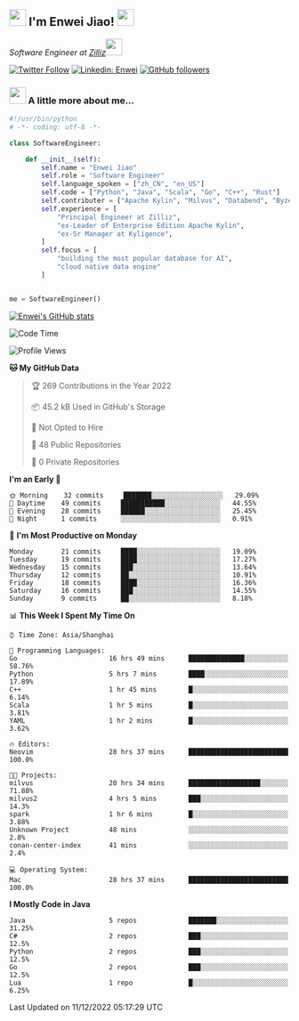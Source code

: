 <h2><img src="https://emojis.slackmojis.com/emojis/images/1531849430/4246/blob-sunglasses.gif?1531849430" width="30"/> I'm  Enwei Jiao! <img src="https://media.giphy.com/media/juBt25nT1KGys/giphy.gif" width=30> </h2>
<!-- <img align='right' src="https://media.giphy.com/media/M9gbBd9nbDrOTu1Mqx/giphy.gif" width="230"> -->
<p><em>Software Engineer at <a href="https://zilliz.com/">Zilliz</a><img src="https://media.giphy.com/media/WUlplcMpOCEmTGBtBW/giphy.gif" width="30"></em></p>

[![Twitter Follow](https://img.shields.io/twitter/follow/misteranmol?label=Follow)](https://twitter.com/intent/follow?screen_name=EnweiJiao)
[![Linkedin: Enwei](https://img.shields.io/badge/-enwei-blue?style=&logo=Linkedin&logoColor=white&link=https://www.linkedin.com/in/enwei-jiao-41192a97)](https://www.linkedin.com/in/enwei-jiao-41192a97/)
[![GitHub followers](https://img.shields.io/github/followers/jiaoew1991?label=Follow&style=social)](https://github.com/jiaoew1991)


### <img src="https://media.giphy.com/media/VgCDAzcKvsR6OM0uWg/giphy.gif" width="30"> A little more about me...  

```python
#!/usr/bin/python
# -*- coding: utf-8 -*-

class SoftwareEngineer:

    def __init__(self):
        self.name = "Enwei Jiao"
        self.role = "Software Engineer"
        self.language_spoken = ["zh_CN", "en_US"]
        self.code = ["Python", "Java", "Scala", "Go", "C++", "Rust"]
        self.contributer = ["Apache Kylin", "Milvus", "Databend", "Byzer-Lang"]
        self.experience = [
            "Principal Engineer at Zilliz",
            "ex-Leader of Enterprise Edition Apache Kylin",
            "ex-Sr Manager at Kyligence",
        ]
        self.focus = [
            "building the most popular database for AI",
            "cloud native data engine"
        ]


me = SoftwareEngineer()
```

[![Enwei's GitHub stats](https://github-readme-stats.vercel.app/api?username=jiaoew1991&count_private=true&show_icons=true)](https://github.com/jiaoew1991/jiaoew1991)

<!-- [![Top Langs](https://github-readme-stats.vercel.app/api/top-langs/?username=jiaoew1991&layout=compact)](https://github.com/jiaoew1991/jiaoew1991) -->

<!--START_SECTION:waka-->
![Code Time](http://img.shields.io/badge/Code%20Time-363%20hrs%2036%20mins-blue)

![Profile Views](http://img.shields.io/badge/Profile%20Views-0-blue)

**🐱 My GitHub Data** 

> 🏆 269 Contributions in the Year 2022
 > 
> 📦 45.2 kB Used in GitHub's Storage 
 > 
> 🚫 Not Opted to Hire
 > 
> 📜 48 Public Repositories 
 > 
> 🔑 0 Private Repositories  
 > 
**I'm an Early 🐤** 

```text
🌞 Morning    32 commits     ███████░░░░░░░░░░░░░░░░░░   29.09% 
🌆 Daytime    49 commits     ███████████░░░░░░░░░░░░░░   44.55% 
🌃 Evening    28 commits     ██████░░░░░░░░░░░░░░░░░░░   25.45% 
🌙 Night      1 commits      ░░░░░░░░░░░░░░░░░░░░░░░░░   0.91%

```
📅 **I'm Most Productive on Monday** 

```text
Monday       21 commits     ████░░░░░░░░░░░░░░░░░░░░░   19.09% 
Tuesday      19 commits     ████░░░░░░░░░░░░░░░░░░░░░   17.27% 
Wednesday    15 commits     ███░░░░░░░░░░░░░░░░░░░░░░   13.64% 
Thursday     12 commits     ██░░░░░░░░░░░░░░░░░░░░░░░   10.91% 
Friday       18 commits     ████░░░░░░░░░░░░░░░░░░░░░   16.36% 
Saturday     16 commits     ███░░░░░░░░░░░░░░░░░░░░░░   14.55% 
Sunday       9 commits      ██░░░░░░░░░░░░░░░░░░░░░░░   8.18%

```


📊 **This Week I Spent My Time On** 

```text
⌚︎ Time Zone: Asia/Shanghai

💬 Programming Languages: 
Go                       16 hrs 49 mins      ██████████████░░░░░░░░░░░   58.76% 
Python                   5 hrs 7 mins        ████░░░░░░░░░░░░░░░░░░░░░   17.89% 
C++                      1 hr 45 mins        █░░░░░░░░░░░░░░░░░░░░░░░░   6.14% 
Scala                    1 hr 5 mins         █░░░░░░░░░░░░░░░░░░░░░░░░   3.81% 
YAML                     1 hr 2 mins         █░░░░░░░░░░░░░░░░░░░░░░░░   3.62%

🔥 Editors: 
Neovim                   28 hrs 37 mins      █████████████████████████   100.0%

🐱‍💻 Projects: 
milvus                   20 hrs 34 mins      ██████████████████░░░░░░░   71.88% 
milvus2                  4 hrs 5 mins        ███░░░░░░░░░░░░░░░░░░░░░░   14.3% 
spark                    1 hr 6 mins         █░░░░░░░░░░░░░░░░░░░░░░░░   3.88% 
Unknown Project          48 mins             ░░░░░░░░░░░░░░░░░░░░░░░░░   2.8% 
conan-center-index       41 mins             ░░░░░░░░░░░░░░░░░░░░░░░░░   2.4%

💻 Operating System: 
Mac                      28 hrs 37 mins      █████████████████████████   100.0%

```

**I Mostly Code in Java** 

```text
Java                     5 repos             ███████░░░░░░░░░░░░░░░░░░   31.25% 
C#                       2 repos             ███░░░░░░░░░░░░░░░░░░░░░░   12.5% 
Python                   2 repos             ███░░░░░░░░░░░░░░░░░░░░░░   12.5% 
Go                       2 repos             ███░░░░░░░░░░░░░░░░░░░░░░   12.5% 
Lua                      1 repo              █░░░░░░░░░░░░░░░░░░░░░░░░   6.25%

```



 Last Updated on 11/12/2022 05:17:29 UTC
<!--END_SECTION:waka-->
